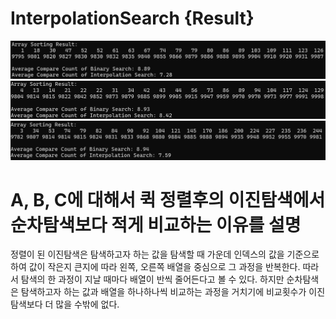 # InterpolationSearch {Result}
![](./image16-1.png)
![](./image16-2.png)
![](./image16-3.png)

#  A, B, C에 대해서 퀵 정렬후의 이진탐색에서 순차탐색보다 적게 비교하는 이유를 설명   
정렬이 된 이진탐색은 탐색하고자 하는 값을 탐색할 때 가운데 인덱스의 값을 기준으로 하여 값이 작은지 큰지에 따라 왼쪽, 오른쪽 배열을 중심으로 그 과정을 반복한다. 따라서 탐색의 한 과정이 지날 때마다 배열이 반씩 줄어든다고 볼 수 있다. 하지만 순차탐색은 탐색하고자 하는 값과 배열을 하나하나씩 비교하는 과정을 거치기에 비교횟수가 이진탐색보다 더 많을 수밖에 없다.
